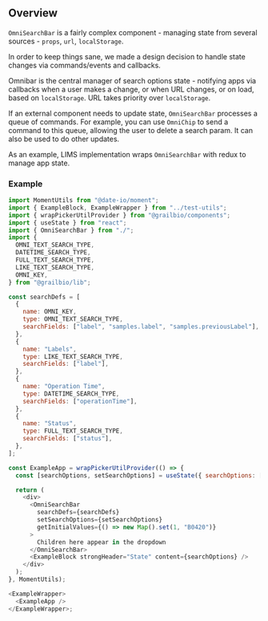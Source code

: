## Overview

`OmniSearchBar` is a fairly complex component - managing state from several sources - `props`, `url`, `localStorage`.

In order to keep things sane, we made a design decision to handle state changes via commands/events and callbacks.

Omnibar is the central manager of search options state - notifying apps via callbacks when a user makes a change, or when URL changes, or on load, based on `localStorage`. URL takes priority over `localStorage`.

If an external component needs to update state, `OmniSearchBar` processes a queue of commands. For example, you can use `OmniChip` to send a command to this queue, allowing the user to delete a search param. It can also be used to do other updates.

As an example, LIMS implementation wraps `OmniSearchBar` with redux to manage app state.

### Example

```js
import MomentUtils from "@date-io/moment";
import { ExampleBlock, ExampleWrapper } from "../test-utils";
import { wrapPickerUtilProvider } from "@grailbio/components";
import { useState } from "react";
import { OmniSearchBar } from "./";
import {
  OMNI_TEXT_SEARCH_TYPE,
  DATETIME_SEARCH_TYPE,
  FULL_TEXT_SEARCH_TYPE,
  LIKE_TEXT_SEARCH_TYPE,
  OMNI_KEY,
} from "@grailbio/lib";

const searchDefs = [
  {
    name: OMNI_KEY,
    type: OMNI_TEXT_SEARCH_TYPE,
    searchFields: ["label", "samples.label", "samples.previousLabel"],
  },
  {
    name: "Labels",
    type: LIKE_TEXT_SEARCH_TYPE,
    searchFields: ["label"],
  },
  {
    name: "Operation Time",
    type: DATETIME_SEARCH_TYPE,
    searchFields: ["operationTime"],
  },
  {
    name: "Status",
    type: FULL_TEXT_SEARCH_TYPE,
    searchFields: ["status"],
  },
];

const ExampleApp = wrapPickerUtilProvider(() => {
  const [searchOptions, setSearchOptions] = useState({ searchOptions: [] });

  return (
    <div>
      <OmniSearchBar
        searchDefs={searchDefs}
        setSearchOptions={setSearchOptions}
        getInitialValues={() => new Map().set(1, "B0420")}
      >
        Children here appear in the dropdown
      </OmniSearchBar>
      <ExampleBlock strongHeader="State" content={searchOptions} />
    </div>
  );
}, MomentUtils);

<ExampleWrapper>
  <ExampleApp />
</ExampleWrapper>;
```
